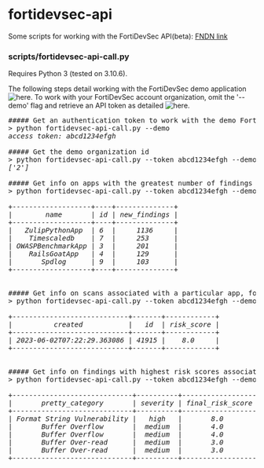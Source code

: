 # fortidevsec-api

Some scripts for working with the FortiDevSec API(beta): [FNDN link](https://fndn.fortinet.net/index.php?/fortiapi/1476-fortidevsecbeta/)


### scripts/fortidevsec-api-call.py

Requires Python 3 (tested on 3.10.6).

The following steps detail working with the FortiDevSec demo application ![here](https://fortidevsec.forticloud.com/#/demo/). To work with your FortiDevSec account organization, omit the '--demo' flag and retrieve an API token as detailed ![here](https://docs.fortinet.com/document/fortidevsec/24.1.0/user-guide/2187/api-access).

<pre>
##### Get an authentication token to work with the demo FortiDevSec organization.
> python fortidevsec-api-call.py --demo
<i>access token: abcd1234efgh</i>

##### Get the demo organization id
> python fortidevsec-api-call.py --token abcd1234efgh --demo --get-orgs
<i>['2']</i>

##### Get info on apps with the greatest number of findings associated with that organization
> python fortidevsec-api-call.py --token abcd1234efgh --demo --get-apps 2
<i>
+-------------------+----+--------------+
|        name       | id | new_findings |
+-------------------+----+--------------+
|   ZulipPythonApp  | 6  |     1136     |
|    Timescaledb    | 7  |     253      |
| OWASPBenchmarkApp | 3  |     201      |
|    RailsGoatApp   | 4  |     129      |
|       Spdlog      | 9  |     103      |
+-------------------+----+--------------+
</i>

##### Get info on scans associated with a particular app, for example Timescaledb (id 7)
> python fortidevsec-api-call.py --token abcd1234efgh --demo --get-scans 7
<i>
+----------------------------+-------+------------+
|          created           |   id  | risk_score |
+----------------------------+-------+------------+
| 2023-06-02T07:22:29.363086 | 41915 |    8.0     |
+----------------------------+-------+------------+
</i>

##### Get info on findings with highest risk scores associated with this scan
> python fortidevsec-api-call.py --token abcd1234efgh --demo --get-findings 41915
<i>
+-----------------------------+----------+------------------+----------+
|       pretty_category       | severity | final_risk_score |    id    |
+-----------------------------+----------+------------------+----------+
| Format String Vulnerability |   high   |       8.0        | 22601556 |
|       Buffer Overflow       |  medium  |       4.0        | 22601555 |
|       Buffer Overflow       |  medium  |       4.0        | 22601554 |
|       Buffer Over-read      |  medium  |       3.0        | 22601552 |
|       Buffer Over-read      |  medium  |       3.0        | 22601551 |
+-----------------------------+----------+------------------+----------+
</i>

</pre>
